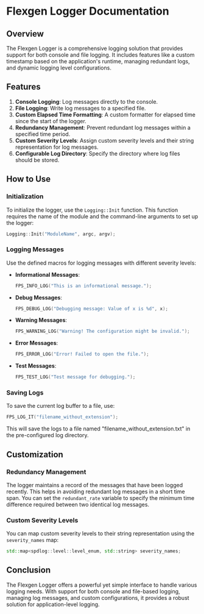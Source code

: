 # Flexgen Logger Documentation

## Overview

The Flexgen Logger is a comprehensive logging solution that provides support for both console and file logging. It includes features like a custom timestamp based on the application's runtime, managing redundant logs, and dynamic logging level configurations.

## Features

1. **Console Logging**: Log messages directly to the console.
2. **File Logging**: Write log messages to a specified file.
3. **Custom Elapsed Time Formatting**: A custom formatter for elapsed time since the start of the logger.
4. **Redundancy Management**: Prevent redundant log messages within a specified time period.
5. **Custom Severity Levels**: Assign custom severity levels and their string representation for log messages.
6. **Configurable Log Directory**: Specify the directory where log files should be stored.

## How to Use

### Initialization

To initialize the logger, use the `Logging::Init` function. This function requires the name of the module and the command-line arguments to set up the logger:

```cpp
Logging::Init("ModuleName", argc, argv);
```

### Logging Messages

Use the defined macros for logging messages with different severity levels:

- **Informational Messages**:
  ```cpp
  FPS_INFO_LOG("This is an informational message.");
  ```

- **Debug Messages**:
  ```cpp
  FPS_DEBUG_LOG("Debugging message: Value of x is %d", x);
  ```

- **Warning Messages**:
  ```cpp
  FPS_WARNING_LOG("Warning! The configuration might be invalid.");
  ```

- **Error Messages**:
  ```cpp
  FPS_ERROR_LOG("Error! Failed to open the file.");
  ```

- **Test Messages**:
  ```cpp
  FPS_TEST_LOG("Test message for debugging.");
  ```

### Saving Logs

To save the current log buffer to a file, use:

```cpp
FPS_LOG_IT("filename_without_extension");
```

This will save the logs to a file named "filename_without_extension.txt" in the pre-configured log directory.

## Customization

### Redundancy Management

The logger maintains a record of the messages that have been logged recently. This helps in avoiding redundant log messages in a short time span. You can set the `redundant_rate` variable to specify the minimum time difference required between two identical log messages.

### Custom Severity Levels

You can map custom severity levels to their string representation using the `severity_names` map:

```cpp
std::map<spdlog::level::level_enum, std::string> severity_names;
```

## Conclusion

The Flexgen Logger offers a powerful yet simple interface to handle various logging needs. With support for both console and file-based logging, managing log messages, and custom configurations, it provides a robust solution for application-level logging.